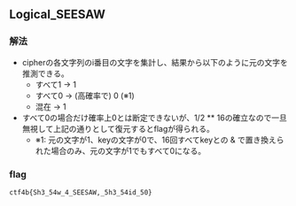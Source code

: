 ## Logical_SEESAW
### 解法
- cipherの各文字列のi番目の文字を集計し、結果から以下のように元の文字を推測できる。
    - すべて1 → 1
    - すべて0 → (高確率で) 0 (※1)
    - 混在    → 1
- すべて0の場合だけ確率上0とは断定できないが、1/2 ** 16の確立なので一旦無視して上記の通りとして復元するとflagが得られる。
    - ※1: 元の文字が1、keyの文字が0で、16回すべてkeyとの & で置き換えられた場合のみ、元の文字が1でもすべて0になる。

### flag
```
ctf4b{Sh3_54w_4_SEESAW,_5h3_54id_50}
```

